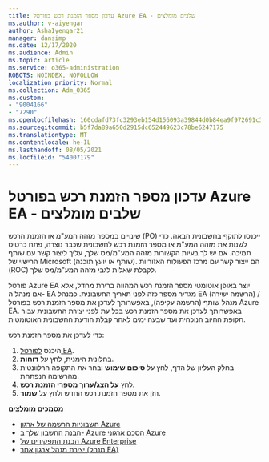 ```yaml
---
title: עדכון מספר הזמנת רכש בפורטל Azure EA - שלבים מומלצים
ms.author: v-aiyengar
author: AshaIyengar21
manager: dansimp
ms.date: 12/17/2020
ms.audience: Admin
ms.topic: article
ms.service: o365-administration
ROBOTS: NOINDEX, NOFOLLOW
localization_priority: Normal
ms.collection: Adm_O365
ms.custom:
- "9004166"
- "7290"
ms.openlocfilehash: 160cdafd73fc3293eb154d156093a39844d0b84ea9f972691c3630693d720b38
ms.sourcegitcommit: b5f7da89a650d2915dc652449623c78be6247175
ms.translationtype: MT
ms.contentlocale: he-IL
ms.lasthandoff: 08/05/2021
ms.locfileid: "54007179"
---
```

# <a name="update-po-number-in-azure-ea-portal---recommended-steps"></a>עדכון מספר הזמנת רכש בפורטל Azure EA - שלבים מומלצים

שינויים במספר מזהה המע"מ או הזמנת הרכש (PO) ייכנסו לתוקף בחשבונית הבאה. כדי לשנות את מזהה המע"מ או מספר הזמנת רכש לחשבונית שכבר נוצרה, פתח כרטיס תמיכה. אם יש לך בעיות הקשורות מזהה המע"מ/מס שלך, עליך ליצור קשר עם שותף הרישוי של Microsoft (שותף או יועץ תוכנה). הם ייצור קשר עם מרכז הפעולות האזוריות (ROC) לקבלת שאלות לגבי מזהה המע"מ/מס שלך. 

פורטל Azure EA יוצר באופן אוטומטי מספר הזמנת רכש המהווה ברירת מחדל, אלא אם מנהל ה- EA מגדיר מספר כזה לפני תאריך החשבונית. כמנהל EA (הרשמה ישירה) / מנהל שותף (הרשמה עקיפה), באפשרותך לעדכן את מספר הזמנת רכש בפורטל Azure EA. באפשרותך לעדכן את מספר הזמנת רכש בכל עת לפני יצירת החשבונית עבור תקופת החיוב הנוכחית ועד שבעה ימים לאחר קבלת הודעת החשבונית האוטומטית.    

כדי לעדכן את מספר הזמנת רכש:

1. היכנס [לפורטל EA](https://ea.azure.com/).
1. בחלונית הימנית, לחץ על **דוחות**.
1. בחלק העליון של הדף, לחץ על **סיכום שימוש** ובחר את התקופה הרלוונטית מהרשימה הנפתחת.
1. לחץ **על הצג/ערוך מספרי הזמנת רכש**.
1. הזן את מספר הזמנת רכש החדש ולחץ על **שמור**.

**מסמכים מומלצים** 

- [חשבוניות הרשמה של ארגון Azure](https://docs.microsoft.com/azure/billing/billing-ea-portal-enrollment-invoices) 
- [הבנת החשבון שלך ב- Azure הסכם ארגוני Azure](https://docs.microsoft.com/azure/billing/billing-understand-your-bill-ea)  
- [הבנת התפקידים של Azure Enterprise](https://docs.microsoft.com/azure/billing/billing-understand-your-bill-ea) 
- [יצירת מנהל ארגון אחר (מנהל EA)](https://docs.microsoft.com/azure/cost-management-billing/manage/ea-portal-administration#create-another-enterprise-administrator) 
